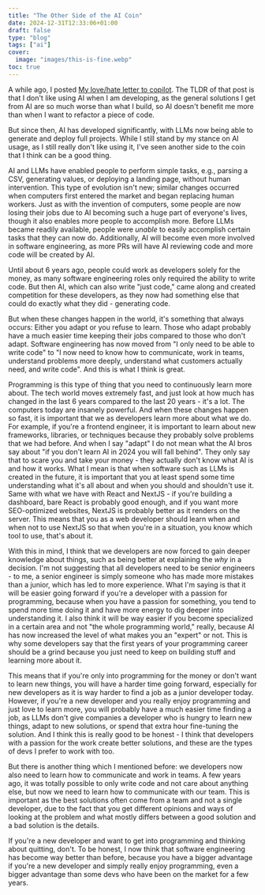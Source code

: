 ```yaml
---
title: "The Other Side of the AI Coin"
date: 2024-12-31T12:33:06+01:00
draft: false
type: "blog"
tags: ["ai"]
cover:
  image: "images/this-is-fine.webp"
toc: true
---
```

A while ago, I posted [My love/hate letter to copilot](https://priver.dev/blog/ai/my-love-hate-letter-to-copilot/). The TLDR of that post is that I don't like using AI when I am developing, as the general solutions I get from AI are so much worse than what I build, so AI doesn't benefit me more than when I want to refactor a piece of code.

But since then, AI has developed significantly, with LLMs now being able to generate and deploy full projects. While I still stand by my stance on AI usage, as I still really don't like using it, I've seen another side to the coin that I think can be a good thing.

AI and LLMs have enabled people to perform simple tasks, e.g., parsing a CSV, generating values, or deploying a landing page, without human intervention. This type of evolution isn't new; similar changes occurred when computers first entered the market and began replacing human workers. Just as with the invention of computers, some people are now losing their jobs due to AI becoming such a huge part of everyone's lives, though it also enables more people to accomplish more. Before LLMs became readily available, people were *unable* to easily accomplish certain tasks that they can now do. Additionally, AI will become even more involved in software engineering, as more PRs will have AI reviewing code and more code will be created by AI.

Until about 6 years ago, people could work as developers solely for the money, as many software engineering roles only required the ability to write code. But then AI, which can also write "just code," came along and created competition for these developers, as they now had something else that could do exactly what they did - generating code.

But when these changes happen in the world, it's something that always occurs: Either you adapt or you refuse to learn. Those who adapt probably have a much easier time keeping their jobs compared to those who don't adapt. Software engineering has now moved from "I only need to be able to write code" to "I now need to know how to communicate, work in teams, understand problems more deeply, understand what customers actually need, and write code". And this is what I think is great.

Programming is this type of thing that you need to continuously learn more about. The tech world moves extremely fast, and just look at how much has changed in the last 6 years compared to the last 20 years - it's a lot. The computers today are insanely powerful. And when these changes happen so fast, it is important that we as developers learn more about what we do. For example, if you're a frontend engineer, it is important to learn about new frameworks, libraries, or techniques because they probably solve problems that we had before. And when I say "adapt" I do not mean what the AI bros say about "if you don't learn AI in 2024 you will fall behind". They only say that to scare you and take your money - they actually don't know what AI is and how it works. What I mean is that when software such as LLMs is created in the future, it is important that you at least spend some time understanding what it's all about and when you should and shouldn't use it. Same with what we have with React and NextJS - if you're building a dashboard, bare React is probably good enough, and if you want more SEO-optimized websites, NextJS is probably better as it renders on the server. This means that you as a web developer should learn when and when not to use NextJS so that when you're in a situation, you know which tool to use, that's about it.

With this in mind, I think that we developers are now forced to gain deeper knowledge about things, such as being better at explaining the *why* in a decision. I'm not suggesting that all developers need to be senior engineers - to me, a senior engineer is simply someone who has made more mistakes than a junior, which has led to more experience. What I'm saying is that it will be easier going forward if you're a developer with a passion for programming, because when you have a passion for something, you tend to spend more time doing it and have more energy to dig deeper into understanding it. I also think it will be way easier if you become specialized in a certain area and not "the whole programming world," really, because AI has now increased the level of what makes you an "expert" or not. This is why some developers say that the first years of your programming career should be a grind because you just need to keep on building stuff and learning more about it.

This means that if you're only into programming for the money or don't want to learn new things, you will have a harder time going forward, especially for new developers as it is way harder to find a job as a junior developer today. However, if you're a new developer and you really enjoy programming and just love to learn more, you will probably have a much easier time finding a job, as LLMs don't give companies a developer who is hungry to learn new things, adapt to new solutions, or spend that extra hour fine-tuning the solution. And I think this is really good to be honest - I think that developers with a passion for the work create better solutions, and these are the types of devs I prefer to work with too.

But there is another thing which I mentioned before: we developers now also need to learn how to communicate and work in teams. A few years ago, it was totally possible to only write code and not care about anything else, but now we need to learn how to communicate with our team. This is important as the best solutions often come from a team and not a single developer, due to the fact that you get different opinions and ways of looking at the problem and what mostly differs between a good solution and a bad solution is the details.

If you're a new developer and want to get into programming and thinking about quitting, don't. To be honest, I now think that software engineering has become way better than before, because you have a bigger advantage if you're a new developer and simply really enjoy programming, even a bigger advantage than some devs who have been on the market for a few years.
